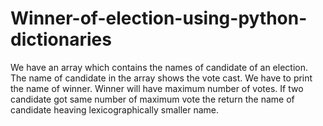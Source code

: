 # Winner-of-election-using-python-dictionaries
We have an array which contains the names of candidate of an election. The name of candidate in the array shows the vote cast. We have to print the name of winner. Winner will have maximum number of votes. If two candidate got same number of maximum vote the return the name of candidate heaving lexicographically smaller name.
